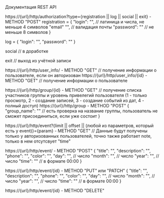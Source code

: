 Документация REST API

https://{url}/http/authorization?type={registration || log || social || exit} - METHOD "POST" registration = { "login": "", // латиница и числа, не меньше 4 символов "email" "", // валидация почты "password": "" // не меньше 8 символов }

log = { "login": "", "password": "" }

social // в доработке

exit // выход из учётной записи

https://{url}/http/user_info/ - METHOD "GET" // получение информации о пользователе, если он авторизован
https://{url}/http/user_info/{id} - METHOD "GET" // получение информации о пользователе

https://{url}/http/group/{id} -  METHOD "GET" // получение списка участников группы и уровень привелегий пользователя (1 - только просмотр, 2 - создание записей, 3 - создание событий из дат, 4 - полный доступ)
https://{url}/http/group - METHOD "POST" { "group_name": "" // есть проверка на название группы, пользователь не сможет присоединиться, если уже состоит }

https://{url}/http/event?{limit || offset || (любой из параметров, который есть у event)}={param} - METHOD "GET" // Данные будут получены только у авторизованных пользователей, точно также работает note, только в нем отсутсвует "time"

https://{url}/http/event/ - METHOD "POST" { "title": "", "description": "", "phone": "", "color": "", "day": "", // число "month": "", // число "year": "", // число "time": "" // в формате 00:00 }

https://{url}/http/event/{id} - METHOD "PUT" или "PATCH" { "title": "", "description": "", "phone": "", "color": "", "day": "", // число "month": "", // число "year": "", // число "time": "" // в формате 00:00 }

https://{url}/http/event/{id} - METHOD "DELETE"